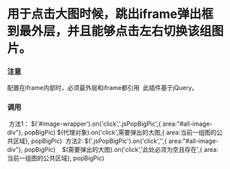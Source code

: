 用于点击大图时候，跳出iframe弹出框到最外层，并且能够点击左右切换该组图片。
=============================
### 注意
  配置在iframe内部时，必须最外层和iframe都引用
  此插件基于jQuery。
### 调用
  方法1：
    $('#image-wrapper').on('click','.jsPopBigPic',{ area:"#all-image-div"}, popBigPic)
    $(代理对象).on('click',需要弹出的大图,{ area:当前一组图的公共区域}, popBigPic)
  方法2:
    $('.jsPopBigPic').on('click','',{ area:"#all-image-div"}, popBigPic)
    $(需要弹出的大图).on('click','此处必须为空且存在',{ area:当前一组图的公共区域}, popBigPic)
    
